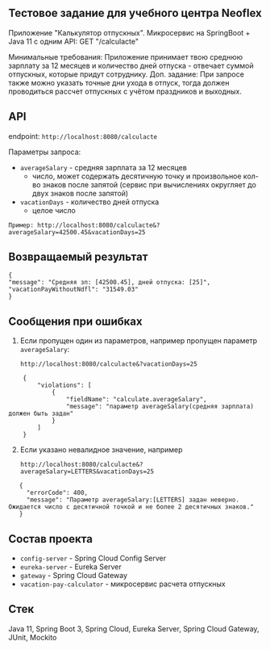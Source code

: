 ## Тестовое задание для учебного центра Neoflex
Приложение "Калькулятор отпускных".
Микросервис на SpringBoot + Java 11 c одним API:
GET "/calculacte"

Минимальные требования: Приложение принимает твою среднюю зарплату за 12 месяцев и количество дней отпуска - отвечает суммой отпускных, которые придут сотруднику.
Доп. задание: При запросе также можно указать точные дни ухода в отпуск, тогда должен проводиться рассчет отпускных с учётом праздников и выходных.

## API
endpoint: `http://localhost:8080/calculacte`

Параметры запроса:
 - `averageSalary` - средняя зарплата за 12 месяцев
   - число, может содержать десятичную точку и произвольное кол-во знаков после запятой (сервис при вычислениях округляет до двух знаков после запятой)
 - `vacationDays` - количество дней отпуска
   - целое число


`Пример: http://localhost:8080/calculacte&?averageSalary=42500.45&vacationDays=25`

## Возвращаемый результат
```
{
"message": "Средняя зп: [42500.45], дней отпуска: [25]",
"vacationPayWithoutNdfl": "31549.03"
}
```

## Сообщения при ошибках
1. Если пропущен один из параметров, например пропущен параметр `averageSalary`:

    `http://localhost:8080/calculacte&?vacationDays=25`

    
```
    {
        "violations": [
            {
                "fieldName": "calculate.averageSalary",
                "message": "параметр averageSalary(средняя зарплата) должен быть задан"
            }
        ]
    }
```

2. Если указано невалидное значение, например

   `http://localhost:8080/calculacte&?averageSalary=LETTERS&vacationDays=25`

    
```
   {
     "errorCode": 400,
     "message": "Параметр averageSalary:[LETTERS] задан неверно. Ожидается число с десятичной точкой и не более 2 десятичных знаков."
   }
```
    


## Состав проекта
 - `config-server` - Spring Cloud Config Server
 - `eureka-server` - Eureka Server
 - `gateway` - Spring Cloud Gateway
 - `vacation-pay-calculator` - микросервис расчета отпускных

## Стек
Java 11, Spring Boot 3, Spring Cloud, Eureka Server, Spring Cloud Gateway, JUnit, Mockito

